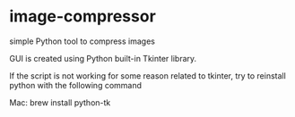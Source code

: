 # image-compressor
simple Python tool to compress images

GUI is created using Python built-in Tkinter library.

If the script is not working for some reason related to tkinter, try to reinstall python with the following command

Mac: brew install python-tk
